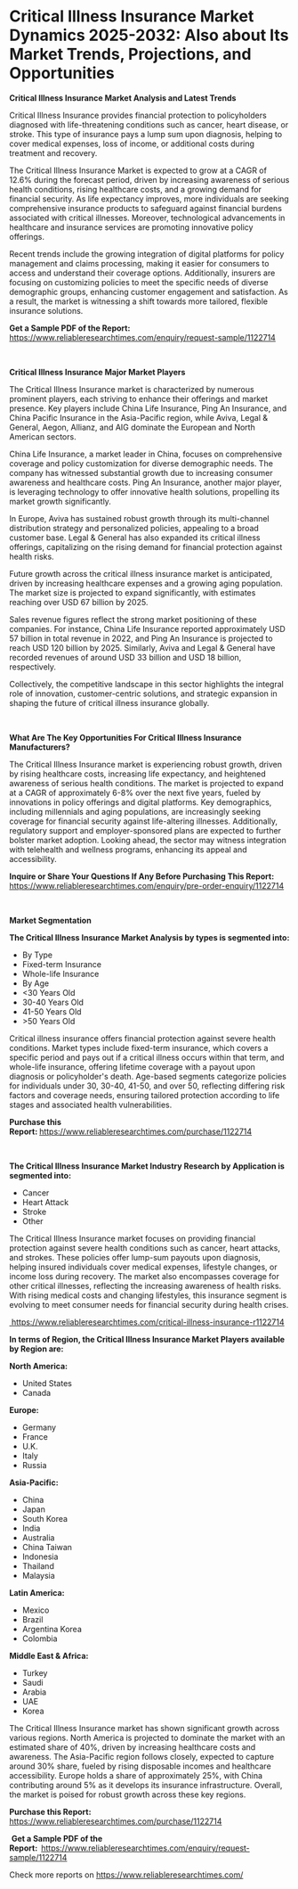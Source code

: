 <p><h1>Critical Illness Insurance Market Dynamics 2025-2032: Also about Its Market Trends, Projections, and Opportunities</h1></p><p><strong>Critical Illness Insurance Market Analysis and Latest Trends</strong></p>
<p><p>Critical Illness Insurance provides financial protection to policyholders diagnosed with life-threatening conditions such as cancer, heart disease, or stroke. This type of insurance pays a lump sum upon diagnosis, helping to cover medical expenses, loss of income, or additional costs during treatment and recovery.</p><p>The Critical Illness Insurance Market is expected to grow at a CAGR of 12.6% during the forecast period, driven by increasing awareness of serious health conditions, rising healthcare costs, and a growing demand for financial security. As life expectancy improves, more individuals are seeking comprehensive insurance products to safeguard against financial burdens associated with critical illnesses. Moreover, technological advancements in healthcare and insurance services are promoting innovative policy offerings.</p><p>Recent trends include the growing integration of digital platforms for policy management and claims processing, making it easier for consumers to access and understand their coverage options. Additionally, insurers are focusing on customizing policies to meet the specific needs of diverse demographic groups, enhancing customer engagement and satisfaction. As a result, the market is witnessing a shift towards more tailored, flexible insurance solutions.</p></p>
<p><strong>Get a Sample PDF of the Report:&nbsp;</strong> <a href="https://www.reliableresearchtimes.com/enquiry/request-sample/1122714?utm_campaign=2982&utm_medium=2&utm_source=Github&utm_content=ia&utm_term=10032025&utm_id=critical-illness-insurance">https://www.reliableresearchtimes.com/enquiry/request-sample/1122714</a></p>
<p>&nbsp;</p>
<p><strong>Critical Illness Insurance Major Market Players</strong></p>
<p><p>The Critical Illness Insurance market is characterized by numerous prominent players, each striving to enhance their offerings and market presence. Key players include China Life Insurance, Ping An Insurance, and China Pacific Insurance in the Asia-Pacific region, while Aviva, Legal & General, Aegon, Allianz, and AIG dominate the European and North American sectors.</p><p>China Life Insurance, a market leader in China, focuses on comprehensive coverage and policy customization for diverse demographic needs. The company has witnessed substantial growth due to increasing consumer awareness and healthcare costs. Ping An Insurance, another major player, is leveraging technology to offer innovative health solutions, propelling its market growth significantly.</p><p>In Europe, Aviva has sustained robust growth through its multi-channel distribution strategy and personalized policies, appealing to a broad customer base. Legal & General has also expanded its critical illness offerings, capitalizing on the rising demand for financial protection against health risks.</p><p>Future growth across the critical illness insurance market is anticipated, driven by increasing healthcare expenses and a growing aging population. The market size is projected to expand significantly, with estimates reaching over USD 67 billion by 2025.</p><p>Sales revenue figures reflect the strong market positioning of these companies. For instance, China Life Insurance reported approximately USD 57 billion in total revenue in 2022, and Ping An Insurance is projected to reach USD 120 billion by 2025. Similarly, Aviva and Legal & General have recorded revenues of around USD 33 billion and USD 18 billion, respectively.</p><p>Collectively, the competitive landscape in this sector highlights the integral role of innovation, customer-centric solutions, and strategic expansion in shaping the future of critical illness insurance globally.</p></p>
<p>&nbsp;</p>
<p><strong>What Are The Key Opportunities For Critical Illness Insurance Manufacturers?</strong></p>
<p><p>The Critical Illness Insurance market is experiencing robust growth, driven by rising healthcare costs, increasing life expectancy, and heightened awareness of serious health conditions. The market is projected to expand at a CAGR of approximately 6-8% over the next five years, fueled by innovations in policy offerings and digital platforms. Key demographics, including millennials and aging populations, are increasingly seeking coverage for financial security against life-altering illnesses. Additionally, regulatory support and employer-sponsored plans are expected to further bolster market adoption. Looking ahead, the sector may witness integration with telehealth and wellness programs, enhancing its appeal and accessibility.</p></p>
<p><strong>Inquire or Share Your Questions If Any Before Purchasing This Report:</strong> <a href="https://www.reliableresearchtimes.com/enquiry/pre-order-enquiry/1122714?utm_campaign=2982&utm_medium=2&utm_source=Github&utm_content=ia&utm_term=10032025&utm_id=critical-illness-insurance">https://www.reliableresearchtimes.com/enquiry/pre-order-enquiry/1122714</a></p>
<p>&nbsp;</p>
<p><strong>Market Segmentation</strong></p>
<p><strong>The Critical Illness Insurance Market Analysis by types is segmented into:</strong></p>
<p><ul><li>By Type</li><li>Fixed-term Insurance</li><li>Whole-life Insurance</li><li>By Age</li><li><30 Years Old</li><li>30-40 Years Old</li><li>41-50 Years Old</li><li>>50 Years Old</li></ul></p>
<p><p>Critical illness insurance offers financial protection against severe health conditions. Market types include fixed-term insurance, which covers a specific period and pays out if a critical illness occurs within that term, and whole-life insurance, offering lifetime coverage with a payout upon diagnosis or policyholder's death. Age-based segments categorize policies for individuals under 30, 30-40, 41-50, and over 50, reflecting differing risk factors and coverage needs, ensuring tailored protection according to life stages and associated health vulnerabilities.</p></p>
<p><strong>Purchase this Report:&nbsp;</strong><a href="https://www.reliableresearchtimes.com/purchase/1122714?utm_campaign=2982&utm_medium=2&utm_source=Github&utm_content=ia&utm_term=10032025&utm_id=critical-illness-insurance">https://www.reliableresearchtimes.com/purchase/1122714</a></p>
<p>&nbsp;</p>
<p><strong>The Critical Illness Insurance Market Industry Research by Application is segmented into:</strong></p>
<p><ul><li>Cancer</li><li>Heart Attack</li><li>Stroke</li><li>Other</li></ul></p>
<p><p>The Critical Illness Insurance market focuses on providing financial protection against severe health conditions such as cancer, heart attacks, and strokes. These policies offer lump-sum payouts upon diagnosis, helping insured individuals cover medical expenses, lifestyle changes, or income loss during recovery. The market also encompasses coverage for other critical illnesses, reflecting the increasing awareness of health risks. With rising medical costs and changing lifestyles, this insurance segment is evolving to meet consumer needs for financial security during health crises.</p></p>
<p><a href="https://www.reliableresearchtimes.com/critical-illness-insurance-r1122714?utm_campaign=2982&utm_medium=2&utm_source=Github&utm_content=ia&utm_term=10032025&utm_id=critical-illness-insurance">&nbsp;https://www.reliableresearchtimes.com/critical-illness-insurance-r1122714</a></p>
<p><strong>In terms of Region, the Critical Illness Insurance Market Players available by Region are:</strong></p>
<p>
    <p> <strong> North America: </strong>
        <ul>
            <li>United States</li>
            <li>Canada</li>
        </ul>
        </p> 
    <p> <strong> Europe: </strong>
        <ul>
            <li>Germany</li>
            <li>France</li>
            <li>U.K.</li>
            <li>Italy</li>
            <li>Russia</li>
        </ul>
        </p> 
    <p> <strong> Asia-Pacific: </strong>
        <ul>
            <li>China</li>
            <li>Japan</li>
            <li>South Korea</li>
            <li>India</li>
            <li>Australia</li>
            <li>China Taiwan</li>
            <li>Indonesia</li>
            <li>Thailand</li>
            <li>Malaysia</li>
        </ul>
        </p> 
    <p> <strong> Latin America: </strong>
        <ul>
            <li>Mexico</li>
            <li>Brazil</li>
            <li>Argentina Korea</li>
            <li>Colombia</li>
        </ul>
        </p> 
    <p> <strong> Middle East & Africa: </strong>
        <ul>
            <li>Turkey</li>
            <li>Saudi</li>
            <li>Arabia</li>
            <li>UAE</li>
            <li>Korea</li>
        </ul>
    </p>
    </p>
<p><p>The Critical Illness Insurance market has shown significant growth across various regions. North America is projected to dominate the market with an estimated share of 40%, driven by increasing healthcare costs and awareness. The Asia-Pacific region follows closely, expected to capture around 30% share, fueled by rising disposable incomes and healthcare accessibility. Europe holds a share of approximately 25%, with China contributing around 5% as it develops its insurance infrastructure. Overall, the market is poised for robust growth across these key regions.</p></p>
<p><strong>Purchase this Report: </strong><a href="https://www.reliableresearchtimes.com/purchase/1122714?utm_campaign=2982&utm_medium=2&utm_source=Github&utm_content=ia&utm_term=10032025&utm_id=critical-illness-insurance">https://www.reliableresearchtimes.com/purchase/1122714</a></p>
<p>&nbsp;<strong>Get a Sample PDF of the Report:&nbsp;&nbsp;</strong><a href="https://www.reliableresearchtimes.com/enquiry/request-sample/1122714?utm_campaign=2982&utm_medium=2&utm_source=Github&utm_content=ia&utm_term=10032025&utm_id=critical-illness-insurance">https://www.reliableresearchtimes.com/enquiry/request-sample/1122714</a></p>
<p><strong></strong></p>
<p>Check more reports on <a href="https://www.reliableresearchtimes.com/?utm_campaign=2982&utm_medium=2&utm_source=Github&utm_content=ia&utm_term=10032025&utm_id=critical-illness-insurance">https://www.reliableresearchtimes.com/</a></p>